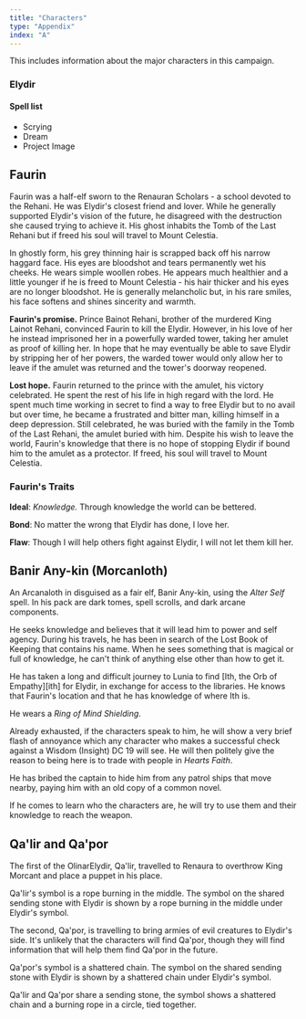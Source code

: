 ```yaml
---
title: "Characters"
type: "Appendix"
index: "A"
---
```


This includes information about the major characters in this campaign.

### Elydir

#### Spell list

- Scrying
- Dream
- Project Image

## Faurin

Faurin was a half-elf sworn to the Renauran Scholars - a school devoted
to the Rehani. He was Elydir's closest friend and lover. While he
generally supported Elydir's vision of the future, he disagreed with the
destruction she caused trying to achieve it. His ghost inhabits the Tomb
of the Last Rehani but if freed his soul will travel to Mount Celestia.

In ghostly form, his grey thinning hair is scrapped back off his narrow
haggard face. His eyes are bloodshot and tears permanently wet his
cheeks. He wears simple woollen robes. He appears much healthier and a
little younger if he is freed to Mount Celestia - his hair thicker and
his eyes are no longer bloodshot. He is generally melancholic but, in
his rare smiles, his face softens and shines sincerity and warmth.

**Faurin's promise.** Prince Bainot Rehani, brother of the murdered
King Lainot Rehani, convinced Faurin to kill the Elydir. However, in his love of her
he instead imprisoned her in a powerfully warded tower, taking her
amulet as proof of killing her. In hope that he may eventually be able
to save Elydir by stripping her of her powers, the warded tower would
only allow her to leave if the amulet was returned and the tower's
doorway reopened.

**Lost hope.** Faurin returned to the prince with the amulet, his
victory celebrated. He spent the rest of his life in high regard with
the lord. He spent much time working in secret to find a way to free
Elydir but to no avail but over time, he became a frustrated and bitter
man, killing himself in a deep depression. Still celebrated, he was
buried with the family in the Tomb of the Last Rehani, the amulet buried
with him. Despite his wish to leave the world, Faurin's knowledge that
there is no hope of stopping Elydir if bound him to the amulet as a
protector. If freed, his soul will travel to Mount Celestia.

### Faurin's Traits

**Ideal**: _Knowledge._ Through knowledge the world can be bettered.

**Bond**: No matter the wrong that Elydir has done, I love her.

**Flaw**: Though I will help others fight against Elydir, I will not let
them kill her.

## Banir Any-kin (Morcanloth)

An Arcanaloth in disguised as a fair elf, Banir Any-kin, using the
_Alter Self_ spell. In his pack are dark tomes, spell scrolls, and dark
arcane components.

He seeks knowledge and believes that it will lead him to power and self
agency. During his travels, he has been in search of the Lost Book of
Keeping that contains his name. When he sees something that is magical
or full of knowledge, he can't think of anything else other than how to
get it.

He has taken a long and difficult journey to Lunia to find [Ith, the Orb
of Empathy][ith] for Elydir, in exchange for access to the libraries. He
knows that Faurin's location and that he has knowledge of where Ith is.

He wears a _Ring of Mind Shielding_.

Already exhausted, if the characters speak to him, he will show a very
brief flash of annoyance which any character who makes a successful
check against a Wisdom (Insight) DC 19 will see. He will then politely
give the reason to being here is to trade with people in _Hearts Faith_.

He has bribed the captain to hide him from any patrol ships that move
nearby, paying him with an old copy of a common novel.

If he comes to learn who the characters are, he will try to use them and
their knowledge to reach the weapon.

## Qa'lir and Qa'por

The first of the OlinarElydir, Qa'lir, travelled to Renaura to overthrow
King Morcant and place a puppet in his place.

Qa'lir's symbol is a rope burning in the middle. The symbol on the
shared sending stone with Elydir is shown by a rope burning in the
middle under Elydir's symbol.

The second, Qa'por, is travelling to bring armies of evil creatures to
Elydir's side. It's unlikely that the characters will find Qa'por,
though they will find information that will help them find Qa'por in the
future.

Qa'por's symbol is a shattered chain. The symbol on the shared sending
stone with Elydir is shown by a shattered chain under Elydir's symbol.

Qa'lir and Qa'por share a sending stone, the symbol shows a shattered
chain and a burning rope in a circle, tied together.

